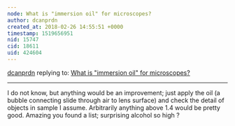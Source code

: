 ```yaml
---
node: What is "immersion oil" for microscopes?
author: dcanprdn
created_at: 2018-02-26 14:55:51 +0000
timestamp: 1519656951
nid: 15747
cid: 18611
uid: 424604
---
```




[dcanprdn](../profile/dcanprdn) replying to: [What is "immersion oil" for microscopes?](../notes/warren/02-16-2018/what-is-immersion-oil-for-microscopes)

----
I do not know, but anything would be an improvement; just apply the oil (a bubble connecting slide through air to lens surface) and check the detail of objects in sample I assume.  Arbitrarily anything above 1.4 would be pretty good.  Amazing you found a list; surprising alcohol so high ?